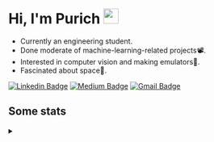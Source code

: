 <h1 align="left">Hi, I'm Purich
<img src="https://media.giphy.com/media/hvRJCLFzcasrR4ia7z/giphy.gif" width="30px"/></h1>

* Currently an engineering student.
* Done moderate of machine-learning-related projects:film_projector:.
* Interested in computer vision and making emulators:space_invader:.
* Fascinated about space:milky_way:.

[![Linkedin Badge](https://img.shields.io/badge/-Purich-blue?style=flat-square&logo=Linkedin&logoColor=white&link=https://www.linkedin.com/in/purich-siritip-16b3b3255/)](https://www.linkedin.com/in/purich-siritip-16b3b3255) [![Medium Badge](https://img.shields.io/badge/-@purich-gray?style=flat-square&labelColor=000000&logo=Medium&link=https://medium.com/@phuritsiritip)](https://medium.com/@phuritsiritip)
[![Gmail Badge](https://img.shields.io/badge/-mark.phurit@gmail.com-c14438?style=flat-square&logo=Gmail&logoColor=white&link=mailto:mark.phurit@gmail.com)](mailto:mark.phurit@gmail.com)

## Some stats

<details>
  <summary></summary>
  
  <!--START_SECTION:waka-->
**I'm an Early 🐤** 

```text
🌞 Morning                217 commits         ████████░░░░░░░░░░░░░░░░░   30.82 % 
🌆 Daytime                213 commits         ████████░░░░░░░░░░░░░░░░░   30.26 % 
🌃 Evening                221 commits         ████████░░░░░░░░░░░░░░░░░   31.39 % 
🌙 Night                  53 commits          ██░░░░░░░░░░░░░░░░░░░░░░░   07.53 % 
```


📊 **This Week I Spent My Time On** 

```text
💬 Programming Languages: 
Python                   1 hr 29 mins        ███████████████████████░░   91.46 % 
TypeScript               8 mins              ██░░░░░░░░░░░░░░░░░░░░░░░   08.21 % 
Other                    0 secs              ░░░░░░░░░░░░░░░░░░░░░░░░░   00.17 % 
Text                     0 secs              ░░░░░░░░░░░░░░░░░░░░░░░░░   00.12 % 
Git Config               0 secs              ░░░░░░░░░░░░░░░░░░░░░░░░░   00.02 % 

🐱‍💻 Projects: 
Ped4You-CrossRecognition 1 hr 29 mins        ███████████████████████░░   91.62 % 
ped4you-website          8 mins              ██░░░░░░░░░░░░░░░░░░░░░░░   08.38 % 
```


<!--END_SECTION:waka-->

  <!--START_SECTION:waka-simple-->

```text
From: 19 January 2023 - To: 01 May 2023

Total Time: 36 hrs 20 mins

Python       32 hrs 24 mins  ██████████████████████▒░░   89.18 %
C++          1 hr 42 mins    █▒░░░░░░░░░░░░░░░░░░░░░░░   04.71 %
YAML         50 mins         ▓░░░░░░░░░░░░░░░░░░░░░░░░   02.32 %
Markdown     32 mins         ▒░░░░░░░░░░░░░░░░░░░░░░░░   01.50 %
Text         11 mins         ░░░░░░░░░░░░░░░░░░░░░░░░░   00.51 %
Git Config   9 mins          ░░░░░░░░░░░░░░░░░░░░░░░░░   00.44 %
```

<!--END_SECTION:waka-simple-->

  <!--![Anurag's GitHub stats](https://github-readme-stats.vercel.app/api?username=vikimark&show_icons=true&theme=gruvbox_light)-->
  
</details>

<!--
**vikimark/vikimark** is a ✨ _special_ ✨ repository because its `README.md` (this file) appears on your GitHub profile.

Here are some ideas to get you started:

- 🔭 I’m currently working on ...
- 🌱 I’m currently learning ...
- 👯 I’m looking to collaborate on ...
- 🤔 I’m looking for help with ...
- 💬 Ask me about ...
- 📫 How to reach me: ...
- 😄 Pronouns: ...
- ⚡ Fun fact: ...
-->
